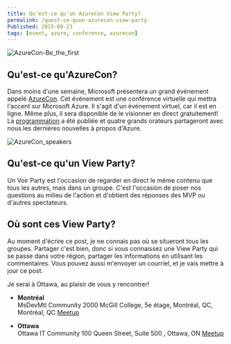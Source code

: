 ```yaml
---
title: Qu'est-ce qu'un AzureCon View Party?
permalink: /quest-ce-quun-azurecon-view-party
Published: 2015-09-23
tags: [event, azure, conference, azurecon]
---
```



![AzureCon-Be_the_first](/content/images/2015/09/azureCon-Be_the_first.png)

Qu'est-ce qu'AzureCon?
----------------------------
Dans moins d'une semaine, Microsoft présentera un grand événement appelé [AzureCon](https://azure.microsoft.com/en-us/azurecon/). Cet événement est une conférence virtuelle qui mettra l'accent sur Microsoft Azure. Il s'agit d'un événement virtuel, car il est en ligne. Même plus, il sera disponible de le visionner en direct gratuitement! La [programmation](http://azure.microsoft.com/en-us/blog/azurecon-keynote-lineup-2/) a été publiée et quatre grands orateurs partageront avec nous les dernières nouvelles à propos d'Azure.

![AzureCon_speakers](/content/images/2015/09/AzureCon_speakers.png)


Qu'est-ce qu'un View Party?
-------------------------
Un Voir Party est l'occasion de regarder en direct le même contenu que tous les autres, mais dans un groupe. C'est l'occasion de poser nos questions au milieu de l'action et d'obtient des réponses des MVP ou d'autres spectateurs.

Où sont ces View Party?
----------------------------------
Au moment d'écrire ce post, je ne connais pas où se situeront tous les groupes. Partager c'est bien, donc si vous connaissez une View Party qui se passe dans votre région, partager les informations en utilisant les commentaires. Vous pouvez aussi m'envoyer un courriel, et je vais mettre à jour ce post. 

Je serai à Ottawa, au plaisir de vous y rencontrer!

- **Montréal** <br>
MsDevMtl Community
2000 McGill College, 5e étage, Montréal, QC, Montréal, QC
[Meetup](http://www.meetup.com/fr/msdevmtl/events/225368241/)

- **Ottawa** <br>
Ottawa IT Community
100 Queen Street, Suite 500 , Ottawa, ON
[Meetup](http://www.meetup.com/fr/ottawaitcommunity/events/225499568/?eventId=225499568)


